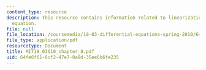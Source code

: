 ```yaml
---
content_type: resource
description: This resource contains information related to linearization and phugoid
  equation.
file: null
file_location: /coursemedia/18-03-differential-equations-spring-2010/64fe6f616cf247e78a9d35ee6b6fe235_MIT18_03S10_chapter_8.pdf
file_type: application/pdf
resourcetype: Document
title: MIT18_03S10_chapter_8.pdf
uid: 64fe6f61-6cf2-47e7-8a9d-35ee6b6fe235
---
```

